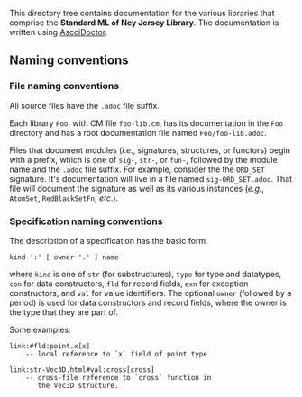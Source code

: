 This directory tree contains documentation for the
various libraries that comprise the **Standard ML of
Ney Jersey Library**.  The documentation is written
using [AscciDoctor](https://asciidoctor.org).

## Naming conventions

### File naming conventions

All source files have the `.adoc` file suffix.

Each library `Foo`, with CM file `foo-lib.cm`, has
its documentation in the `Foo` directory and has
a root documentation file named `Foo/foo-lib.adoc`.

Files that document modules (*i.e.*, signatures,
structures, or functors) begin with a prefix, which
is one of `sig-`, `str-`, or `fun-`, followed by the
module name and the `.adoc` file suffix.  For example,
consider the the `ORD_SET` signature.  It's documentation
will live in a file named `sig-ORD_SET.adoc`.  That file
will document the signature as well as its various instances
(*e.g.*, `AtomSet`, `RedBlackSetFn`, *etc*.).

### Specification naming conventions

The description of a specification has the basic form

    kind ':' [ owner '.' ] name

where `kind` is one of `str` (for substructures), `type`
for type and datatypes, `con` for data constructors,
`fld` for record fields, `exn` for exception constructors,
and `val` for value identifiers.  The optional `owner`
(followed by a period) is used for data constructors and
record fields, where the owner is the type that they
are part of.

Some examples:

	link:#fld:point.x[x]
		-- local reference to `x` field of point type

	link:str-Vec3D.html#val:cross[cross]
		-- cross-file reference to `cross` function in
		   the Vec3D structure.
